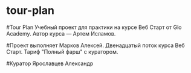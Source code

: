 # tour-plan

#Tour Plan
Учебный проект для практики на курсе Веб Старт от Glo Academy. Автор курса — Артем Исламов.

#Проект выполняет
Марков Алексей. Двенадцатый поток курса Веб Старт. Тариф "Полный фарш" с куратором.

#Куратор
Ярославцев Александр
